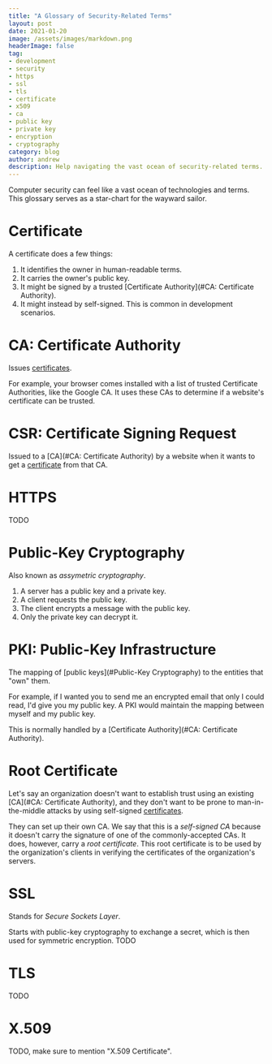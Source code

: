```yaml
---
title: "A Glossary of Security-Related Terms"
layout: post
date: 2021-01-20
image: /assets/images/markdown.png
headerImage: false
tag:
- development
- security
- https
- ssl
- tls
- certificate
- x509
- ca
- public key
- private key
- encryption
- cryptography
category: blog
author: andrew
description: Help navigating the vast ocean of security-related terms.
---
```


Computer security can feel like a vast ocean of technologies and terms. This glossary serves as a star-chart for the
wayward sailor.


# Certificate
A certificate does a few things:
1. It identifies the owner in human-readable terms.
1. It carries the owner's public key.
1. It might be signed by a trusted [Certificate Authority](#CA: Certificate Authority).
1. It might instead by self-signed. This is common in development scenarios.


# CA: Certificate Authority
Issues [certificates](#Certificate).

For example, your browser comes installed with a list of trusted Certificate Authorities, like the Google CA. It uses
these CAs to determine if a website's certificate can be trusted.


# CSR: Certificate Signing Request
Issued to a [CA](#CA: Certificate Authority) by a website when it wants to get a [certificate](#Certificate) from that
CA.


# HTTPS
TODO


# Public-Key Cryptography
Also known as _assymetric cryptography_.

1. A server has a public key and a private key.
1. A client requests the public key.
1. The client encrypts a message with the public key.
1. Only the private key can decrypt it.


# PKI: Public-Key Infrastructure
The mapping of [public keys](#Public-Key Cryptography) to the entities that "own" them.

For example, if I wanted you to send me an encrypted email that only I could read, I'd give you my public key. A PKI
would maintain the mapping between myself and my public key.

This is normally handled by a [Certificate Authority](#CA: Certificate Authority).


# Root Certificate
Let's say an organization doesn't want to establish trust using an existing [CA](#CA: Certificate Authority), and they
don't want to be prone to man-in-the-middle attacks by using self-signed [certificates](#Certificate).

They can set up their own CA. We say that this is a _self-signed CA_ because it doesn't carry the signature of one of the
commonly-accepted CAs. It does, however, carry a _root certificate_. This root certificate is to be used by the
organization's clients in verifying the certificates of the organization's servers.


# SSL
Stands for _Secure Sockets Layer_.


Starts with public-key cryptography to exchange a secret, which is then used for symmetric encryption.
TODO


# TLS
TODO


# X.509
TODO, make sure to mention "X.509 Certificate".
